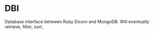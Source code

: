 DBI
===

Database interface between Ruby Dicom and MongoDB. Will eventually retrieve, filter, sort, 
